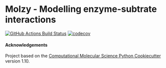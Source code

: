 Molzy - Modelling enzyme-subtrate interactions
==============================
[//]: # (Badges)
[![GitHub Actions Build Status](https://github.com/REPLACE_WITH_OWNER_ACCOUNT/molzy/workflows/CI/badge.svg)](https://github.com/REPLACE_WITH_OWNER_ACCOUNT/molzy/actions?query=workflow%3ACI)
[![codecov](https://codecov.io/gh/REPLACE_WITH_OWNER_ACCOUNT/Molzy/branch/main/graph/badge.svg)](https://codecov.io/gh/REPLACE_WITH_OWNER_ACCOUNT/Molzy/branch/main)







#### Acknowledgements
 
Project based on the 
[Computational Molecular Science Python Cookiecutter](https://github.com/molssi/cookiecutter-cms) version 1.10.
